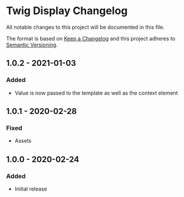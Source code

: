 # Twig Display Changelog

All notable changes to this project will be documented in this file.

The format is based on [Keep a Changelog](http://keepachangelog.com/) and this project adheres to [Semantic Versioning](http://semver.org/).

## 1.0.2 - 2021-01-03

### Added

-   Value is now passed to the template as well as the context element

## 1.0.1 - 2020-02-28

### Fixed

-   Assets

## 1.0.0 - 2020-02-24

### Added

-   Initial release
